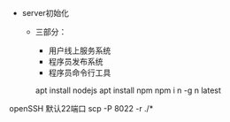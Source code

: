 - server初始化
  - 三部分：
    - 用户线上服务系统
    - 程序员发布系统
    - 程序员命令行工具

    apt install nodejs
    apt install npm
    npm i n -g
    n latest


openSSH
默认22端口
scp -P 8022 -r ./* 